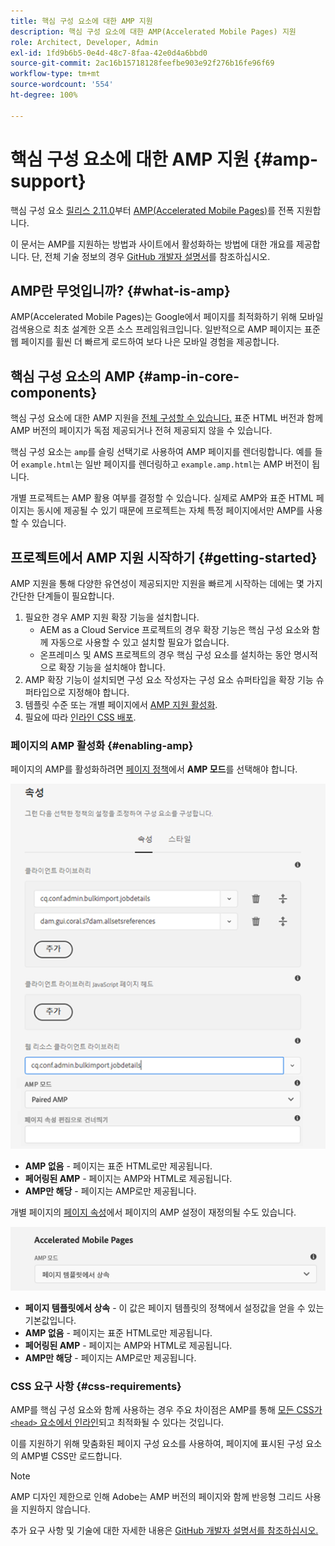 ```yaml
---
title: 핵심 구성 요소에 대한 AMP 지원
description: 핵심 구성 요소에 대한 AMP(Accelerated Mobile Pages) 지원
role: Architect, Developer, Admin
exl-id: 1fd9b6b5-0e4d-48c7-8faa-42e0d4a6bbd0
source-git-commit: 2ac16b15718128feefbe903e92f276b16fe96f69
workflow-type: tm+mt
source-wordcount: '554'
ht-degree: 100%

---
```


# 핵심 구성 요소에 대한 AMP 지원 {#amp-support}

핵심 구성 요소 [릴리스 2.11.0](/help/versions.md)부터 [AMP(Accelerated Mobile Pages)](https://developers.google.com/amp)를 전폭 지원합니다.

이 문서는 AMP를 지원하는 방법과 사이트에서 활성화하는 방법에 대한 개요를 제공합니다. 단, 전체 기술 정보의 경우 [GitHub 개발자 설명서](https://github.com/adobe/aem-core-wcm-components/tree/master/extensions/amp)를 참조하십시오.

## AMP란 무엇입니까? {#what-is-amp}

AMP(Accelerated Mobile Pages)는 Google에서 페이지를 최적화하기 위해 모바일 검색용으로 최초 설계한 오픈 소스 프레임워크입니다. 일반적으로 AMP 페이지는 표준 웹 페이지를 휠씬 더 빠르게 로드하여 보다 나은 모바일 경험을 제공합니다.

## 핵심 구성 요소의 AMP {#amp-in-core-components}

핵심 구성 요소에 대한 AMP 지원을 [전체 구성할 수 있습니다.](#enabling-amp) 표준 HTML 버전과 함께 AMP 버전의 페이지가 독점 제공되거나 전혀 제공되지 않을 수 있습니다.

핵심 구성 요소는 `amp`를 슬링 선택기로 사용하여 AMP 페이지를 렌더링합니다. 예를 들어 `example.html`는 일반 페이지를 렌더링하고 `example.amp.html`는 AMP 버전이 됩니다.

개별 프로젝트는 AMP 활용 여부를 결정할 수 있습니다. 실제로 AMP와 표준 HTML 페이지는 동시에 제공될 수 있기 때문에 프로젝트는 자체 특정 페이지에서만 AMP를 사용할 수 있습니다.

## 프로젝트에서 AMP 지원 시작하기 {#getting-started}

AMP 지원을 통해 다양한 유연성이 제공되지만 지원을 빠르게 시작하는 데에는 몇 가지 간단한 단계들이 필요합니다.

1. 필요한 경우 AMP 지원 확장 기능을 설치합니다.
   * AEM as a Cloud Service 프로젝트의 경우 확장 기능은 핵심 구성 요소와 함께 자동으로 사용할 수 있고 설치할 필요가 없습니다.
   * 온프레미스 및 AMS 프로젝트의 경우 핵심 구성 요소를 설치하는 동안 명시적으로 확장 기능을 설치해야 합니다.
1. AMP 확장 기능이 설치되면 구성 요소 작성자는 구성 요소 슈퍼타입을 확장 기능 슈퍼타입으로 지정해야 합니다.
1. 템플릿 수준 또는 개별 페이지에서 [AMP 지원 활성화](#enabling-amp).
1. 필요에 따라 [인라인 CSS 배포](#css-requirements).

### 페이지의 AMP 활성화 {#enabling-amp}

페이지의 AMP를 활성화하려면 [페이지 정책](https://experienceleague.adobe.com/docs/experience-manager-cloud-service/sites/authoring/features/templates.html#editing-a-template-page-policy-template-author-developer)에서 **AMP 모드**&#x200B;를 선택해야 합니다.

![AMP 페이지 정책 옵션](/help/assets/amp-policy.png)

* **AMP 없음** - 페이지는 표준 HTML로만 제공됩니다.
* **페어링된 AMP** - 페이지는 AMP와 HTML로 제공됩니다.
* **AMP만 해당** - 페이지는 AMP로만 제공됩니다.

개별 페이지의 [페이지 속성](https://experienceleague.adobe.com/docs/experience-manager-cloud-service/sites/authoring/fundamentals/page-properties.html)에서 페이지의 AMP 설정이 재정의될 수도 있습니다.

![AMP 페이지 속성](/help/assets/amp-page-properties.png)

* **페이지 템플릿에서 상속** - 이 값은 페이지 템플릿의 정책에서 설정값을 얻을 수 있는 기본값입니다.
* **AMP 없음** - 페이지는 표준 HTML로만 제공됩니다.
* **페어링된 AMP** - 페이지는 AMP와 HTML로 제공됩니다.
* **AMP만 해당** - 페이지는 AMP로만 제공됩니다.

### CSS 요구 사항 {#css-requirements}

AMP를 핵심 구성 요소와 함께 사용하는 경우 주요 차이점은 AMP를 통해 [모든 CSS가 `<head>` 요소에서 인라인](including-clientlibs.md#inlining)되고 최적화될 수 있다는 것입니다.

이를 지원하기 위해 맞춤화된 페이지 구성 요소를 사용하여, 페이지에 표시된 구성 요소의 AMP별 CSS만 로드합니다.

>[!NOTE]
>
>AMP 디자인 제한으로 인해 Adobe는 AMP 버전의 페이지와 함께 반응형 그리드 사용을 지원하지 않습니다.

추가 요구 사항 및 기술에 대한 자세한 내용은 [GitHub 개발자 설명서를 참조하십시오.](https://github.com/adobe/aem-core-wcm-components/tree/master/extensions/amp)
